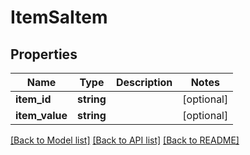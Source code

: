 # ItemSaItem

## Properties
Name | Type | Description | Notes
------------ | ------------- | ------------- | -------------
**item_id** | **string** |  | [optional] 
**item_value** | **string** |  | [optional] 

[[Back to Model list]](../README.md#documentation-for-models) [[Back to API list]](../README.md#documentation-for-api-endpoints) [[Back to README]](../README.md)


